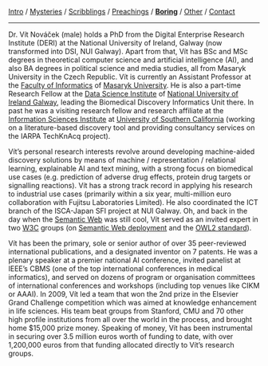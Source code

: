 [Intro](index.html) / [Mysteries](research.html) / [Scribblings](publications.html) / [Preachings](teaching.html) / **[Boring](bio.html)** / [Other](life.html) / [Contact](contact.html)

---

Dr. Vít Nováček (male) holds a PhD from the Digital Enterprise Research Institute (DERI) at the National University of Ireland, Galway (now transformed into DSI, NUI Galway). Apart from that, Vít has BSc and MSc degrees in theoretical computer science and artificial intelligence (AI), and also BA degrees in political science and media studies, all from Masaryk University in the Czech Republic. Vít is currently an Assistant Professor at the [Faculty of Informatics](https://www.fi.muni.cz/) of [Masaryk University](https://www.muni.cz/). He is also a part-time Research Fellow at the [Data Science Institute](https://dsi.nuigalway.ie/) of [National University of Ireland Galway](https://www.nuigalway.ie/), leading the Biomedical Discovery Informatics Unit there. In past he was a visiting research fellow and research affiliate at the [Information Sciences Institute](https://isi.edu/) at [University of Southern California](https://www.usc.edu/) (working on a literature-based discovery tool and providing consultancy services on the IARPA TechKnAcq project).

Vít’s personal research interests revolve around developing machine-aided discovery solutions by means of machine / representation / relational learning, explainable AI and text mining, with a strong focus on biomedical use cases (e.g. prediction of adverse drug effects, protein drug targets or signalling reactions). Vít has a strong track record in applying his research to industrial use cases (primarily within a six year, multi-million euro collaboration with Fujitsu Laboratories Limited). He also coordinated the ICT branch of the ISCA-Japan SFI project at NUI Galway. Oh, and back in the day when the [Semantic Web](https://en.wikipedia.org/wiki/Semantic_Web) was still cool, Vít served as an invited expert in two [W3C](https://en.wikipedia.org/wiki/World_Wide_Web_Consortium) groups (on [Semantic Web deployment](https://www.w3.org/2006/07/SWD/) and the [OWL2 standard](https://www.w3.org/2007/OWL/wiki/OWL_Working_Group)).

Vít has been the primary, sole or senior author of over 35 peer-reviewed international publications, and a designated inventor on 7 patents. He was a plenary speaker at a premier national AI conference, invited panelist at IEEE’s CBMS (one of the top international conferences in medical informatics), and served on dozens of program or organisation committees of international conferences and workshops (including top venues like CIKM or AAAI). In 2009, Vít led a team that won the 2nd prize in the Elsevier Grand Challenge competition which was aimed at knowledge enhancement in life sciences. His team beat groups from Stanford, CMU and 70 other high profile institutions from all over the world in the process, and brought home $15,000 prize money. Speaking of money, Vít has been instrumental in securing over 3.5 million euros worth of funding to date, with over 1,200,000 euros from that funding allocated directly to Vít’s research groups.
